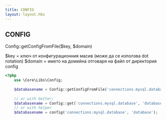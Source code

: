```yaml
---
title: CONFIG
layout: layout.hbs
---
```

CONFIG
-----
Config::getConfigFromFile($key, $domain)

$key = ключ от конфигурационния масив (може да се използва dot notation)
$domain = името на домейна отговаря на файл от директория config

```php
<?php
    use \Core\Libs\Config;
    
    $databasename = Config::getConfigFromFile('connections.mysql.database', 'database');
    
    // or with Getter;
    $databasename = Config::get('connections.mysql.database', 'database');
    // or with helper
    $databasename = config('connections.mysql.database', 'database');
    
```

